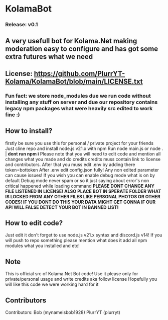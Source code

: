 # KolamaBot
### Release: v0.1
## A very usefull bot for Kolama.Net making moderation easy to configure and has got some extra futures what we need
## License: https://github.com/PlurrYT-Kolama/KolamaBot/blob/main/LICENSE.txt

### Fun fact: we store node_modules due we run code without installing any stuff on server and due our repository contains legacy npm packages what were heavily src edited to work fine :) 

## How to install?
firstly be sure you use this for personal / private project for your friends
Just cline repo and install node.js v21.x with npm
Run node main.js or node . | **dont run npm i**
Please note that you will need to edit code and mention all changes what you made and do credits
credits muss contain link to license and contributors.
After that you muss edit .env by adding there token=bottoken
After .env edit config.json fully! Any non edited parameter can cause issues!
If you wish you can enable debug mode what is on by default
Debug mode never spam or so it just saying about error's non critical happened while loading command
**PLEASE DONT CHANGE ANY FILE LISTENED IN LICENSE! 
ALSO PLACE BOT IN SPERATE FOLDER WHAT IS LOCKED FROM ANY OTHER FILES LIKE PERSONAL PHOTOS OR OTHER CODES!
IF YOU DONT DO THIS YOUR DATA MIGHT GET GONNA IF OUR API WILL FALSE DETECT YOUR BOT IN BANNED LIST!**


## How to edit code?
Just edit it don't forget to use node.js v21.x syntax and discord.js v14!
If you will push to repo something please mention what does it add all npm modules what you installed and etc!

## Note

This is official src of Kolama.Net Bot code!
Use it please only for private/personal usage and write credits aka follow license
Hopefully you will like this code we were working hard for it

## Contributors
Contributors: Bob (mynameisbob1928) PlurrYT (plurryt)
